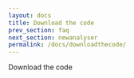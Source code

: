 ```yaml
---
layout: docs
title: Download the code
prev_section: faq
next_section: newanalyser
permalink: /docs/downloadthecode/
---
```

Download the code
